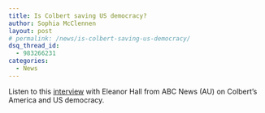 ```yaml
---
title: Is Colbert saving US democracy?
author: Sophia McClennen
layout: post
# permalink: /news/is-colbert-saving-us-democracy/
dsq_thread_id:
  - 983266231
categories:
  - News
---
```

Listen to this [interview][1] with Eleanor Hall from ABC News (AU) on Colbert&#8217;s America and US democracy.

 [1]: http://www.abc.net.au/news/2012-11-27/is-colbert-saving-us-democracy/4394764